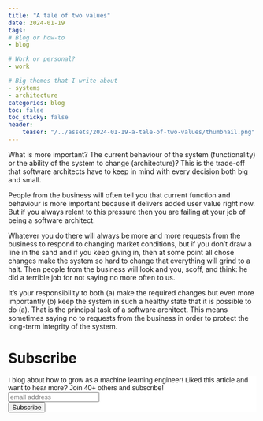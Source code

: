 ```yaml
---
title: "A tale of two values"
date: 2024-01-19
tags:
# Blog or how-to
- blog

# Work or personal?
- work

# Big themes that I write about
- systems
- architecture
categories: blog
toc: false
toc_sticky: false
header:
    teaser: "/../assets/2024-01-19-a-tale-of-two-values/thumbnail.png"
---
```

<!-- ctrl + alt + v -->

<!-- Checklist:
Title = insight
Interesting 1st sentence
Short and concise -->

<!-- Do the most annoying thing first: thumbnail creation -->
What is more important? The current behaviour of the system (functionality) or the ability of the system to change (architecture)?
This is the trade-off that software architects have to keep in mind with every decision both big and small. 

People from the business will often tell you that current function and behaviour is more important because it delivers added user value right now. But if you always relent to this pressure then you are failing at your job of being a software architect. 

Whatever you do there will always be more and more requests from the business to respond to changing market conditions, but if you don’t draw a line in the sand and if you keep giving in, then at some point all chose changes make the system so hard to change that everything will grind to a halt. Then people from the business will look and you, scoff, and think: he did a terrible job for not saying no more often to us. 

It’s your responsibility to both (a) make the required changes but even more importantly (b) keep the system in such a healthy state that it is possible to do (a). That is the principal task of a software architect. This means sometimes saying no to requests from the business in order to protect the long-term integrity of the system.

# Subscribe

<!-- Begin Mailchimp Signup Form -->
<link href="//cdn-images.mailchimp.com/embedcode/horizontal-slim-10_7.css" rel="stylesheet" type="text/css">
<style type="text/css">
#mc_embed_signup{background:#fff; clear:left; font:14px Helvetica,Arial,sans-serif; width:100%;}
/* Add your own Mailchimp form style overrides in your site stylesheet or in this style block.
    We recommend moving this block and the preceding CSS link to the HEAD of your HTML file. */
</style>
<div id="mc_embed_signup">
<form action="https://gmail.us3.list-manage.com/subscribe/post?u=92fe86c389878585bc87837e8&amp;id=50543deff9" method="post" id="mc-embedded-subscribe-form" name="mc-embedded-subscribe-form" class="validate" target="_blank" novalidate>
    <div id="mc_embed_signup_scroll">
<label for="mce-EMAIL">I blog about how to grow as a machine learning engineer! Liked this article and want to hear more? Join 40+ others and subscribe!</label>
<input type="email" value="" name="EMAIL" class="email" id="mce-EMAIL" placeholder="email address" required>
    <!-- real people should not fill this in and expect good things - do not remove this or risk form bot signups-->
    <div style="position: absolute; left: -5000px;" aria-hidden="true"><input type="text" name="b_92fe86c389878585bc87837e8_50543deff9" tabindex="-1" value=""></div>
    <div class="clear"><input type="submit" value="Subscribe" name="subscribe" id="mc-embedded-subscribe" class="button"></div>
    </div>
</form>
</div>
<!--End mc_embed_signup-->
    